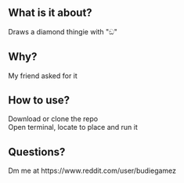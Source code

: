 <h2>What is it about?</h2>

<div>Draws a diamond thingie with "ඞ"</div>

<h2>Why?</h2>

<div>My friend asked for it</div>

<h2>How to use?</h2>

<div>Download or clone the repo</div>

<div> </div>

<div>Open terminal, locate to place and run it</div>

<h2>Questions?</h2>

<div>Dm me at https://www.reddit.com/user/budiegamez</div>

